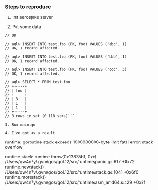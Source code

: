 ### Steps to reproduce

1. Init aerospike server

2. Put some data

```// aql> TRUNCATE test.foo;
// OK

// aql> INSERT INTO test.foo (PK, foo) VALUES ('abc', 1)
// OK, 1 record affected.

// aql> INSERT INTO test.foo (PK, foo) VALUES ('bbb', 1)
// OK, 1 record affected.

// aql> INSERT INTO test.foo (PK, foo) VALUES ('ccc', 3)
// OK, 1 record affected.

// aql> SELECT * FROM test.foo
// +-----+
// | foo |
// +-----+
// | 3   |
// | 1   |
// | 1   |
// +-----+
// 3 rows in set (0.118 secs)```

3. Run main.go

4. I've got as a result

```
runtime: goroutine stack exceeds 1000000000-byte limit
fatal error: stack overflow

runtime stack:
runtime.throw(0x13835b1, 0xe)
	/Users/qw4n7y/.gvm/gos/go1.12/src/runtime/panic.go:617 +0x72
runtime.newstack()
	/Users/qw4n7y/.gvm/gos/go1.12/src/runtime/stack.go:1041 +0x6f0
runtime.morestack()
	/Users/qw4n7y/.gvm/gos/go1.12/src/runtime/asm_amd64.s:429 +0x8f
  ```


